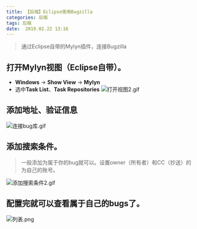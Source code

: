```yaml
---
title: 【后端】Eclipse使用Bugzilla
categories: 后端
tags: 后端
date:  2019.02.22 13:16
---
```

>通过Eclipse自带的Mylyn插件，连接Bugzilla

## 打开Mylyn视图（Eclipse自带）。
  - **Windows** -> **Show View** -> **Mylyn**
  - 选中**Task List**、**Task Repositories**
![打开视图2.gif](/img/java/1.webp)

## 添加地址、验证信息
  ![连接bug库.gif](/img/java/2.webp)

## 添加搜索条件。
  > 一般添加为属于你的bug就可以。设置owner（所有者）和CC（抄送）的为自己的账号。

![添加搜索条件2.gif](/img/java/3.webp)

## 配置完就可以查看属于自己的bugs了。
  ![列表.png](/img/java/4.webp)



